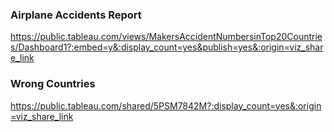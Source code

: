 ### Airplane Accidents Report
https://public.tableau.com/views/MakersAccidentNumbersinTop20Countries/Dashboard1?:embed=y&:display_count=yes&publish=yes&:origin=viz_share_link

### Wrong Countries
https://public.tableau.com/shared/5PSM7842M?:display_count=yes&:origin=viz_share_link

